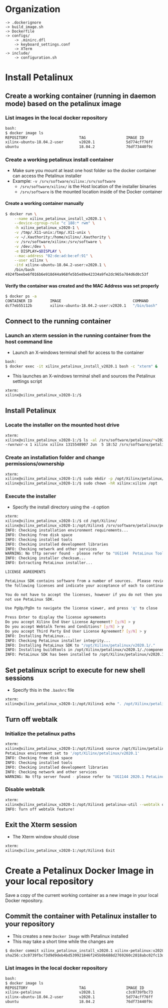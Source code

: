 [//]: # (Readme.petalinux-install.md - Install Petalinux on a Base Ubuntu User Image for v2020.1 Xilinx Tools)

# Organization
```
-> .dockerignore
-> build_image.sh
-> Dockerfile
-> configs/
	-> .minirc.dfl
	-> keyboard_settings.conf
	-> XTerm
-> include/
	-> configuration.sh
```

# Install Petalinux

## Create a working container (running in daemon mode) based on the petalinux image

### List images in the local docker repository
```bash
bash:
$ docker image ls
REPOSITORY                       TAG                  IMAGE ID            CREATED             SIZE
xilinx-ubuntu-18.04.2-user       v2020.1              5d774cff76ff        16 hours ago        2.01GB
ubuntu                           18.04.2              76df73440f9c        12 days ago         88.3MB
```

### Create a working petalinux install container
- Make sure you mount at least one host folder so the docker container can access the Petalinux installer
- Example: `-v /srv/software/xilinx:/srv/software`
	- `/srv/software/xilinx/` is the Host location of the installer binaries
	- `/srv/software` is the mounted location inside of the Docker container

#### Create a working container manually

```bash
$ docker run \
	--name xilinx_petalinux_install_v2020.1 \
	--device-cgroup-rule "c 188:* rwm" \
	-h xilinx_petalinux_v2020-1 \
	-v /tmp/.X11-unix:/tmp/.X11-unix \
	-v ~/.Xauthority:/home/xilinx/.Xauthority \
	-v /srv/software/xilinx:/srv/software \
	-v /dev:/dev \
	-e DISPLAY=$DISPLAY \
	--mac-address "02:de:ad:be:ef:91" \
	--user xilinx \
	-itd xilinx-ubuntu-18.04.2-user:v2020.1 \
	/bin/bash
4924fbeebe6f016b6e918d44a968fe5b5e89e42334a9fe2dc965a784d6d0c53f
```

#### Verify the container was created and the MAC Address was set properly

```bash
$ docker ps -a
CONTAINER ID        IMAGE                                COMMAND             CREATED             STATUS              PORTS               NAMES
dcf7eb55112b        xilinx-ubuntu-18.04.2-user:v2020.1   "/bin/bash"         15 seconds ago      Up 13 seconds                           xilinx_petalinux_install_v2020.1
```

## Connect to the running container

### Launch an xterm session in the running container from the host command line
- Launch an X-windows terminal shell for access to the container
```bash
bash:
$ docker exec -it xilinx_petalinux_install_v2020.1 bash -c "xterm" &
```
- This launches an X-windows terminal shell and sources the Petalinux settings script
```bash
xterm:
xilinx@xilinx_petalinux_v2020-1:/$
```

## Install Petalinux

### Locate the installer on the mounted host drive
```bash
xterm:
xilinx@xilinx_petalinux_v2020-1:/$ ls -al /srv/software/petalinux/*v2020.1*
-rwxrwxr-x 1 xilinx xilinx 1315548907 Jun  5 18:52 /srv/software/petalinux/petalinux-v2020.1-final-installer.run
```

### Create an installation folder and change permissions/ownership

```bash
xterm:
xilinx@xilinx_petalinux_v2020-1:/$ sudo mkdir -p /opt/Xilinx/petalinux/v2020.1
xilinx@xilinx_petalinux_v2020-1:/$ sudo chown -hR xilinx:xilinx /opt
```

### Execute the installer
- Specify the install directory using the `-d` option

```bash
xterm:
xilinx@xilinx_petalinux_v2020-1:/$ cd /opt/Xilinx/
xilinx@xilinx_petalinux_v2020-1:/opt/Xilinx$ /srv/software/petalinux/petalinux-v2020.1-final-installer.run --dir petalinux/v2020.1 --log petalinux_install.log
INFO: Checking installation environment requirements...
INFO: Checking free disk space
INFO: Checking installed tools
INFO: Checking installed development libraries
INFO: Checking network and other services
WARNING: No tftp server found - please refer to "UG1144  PetaLinux Tools Documentation Reference Guide" for its impact and solution
INFO: Checking installer checksum...
INFO: Extracting PetaLinux installer...

LICENSE AGREEMENTS

PetaLinux SDK contains software from a number of sources.  Please review
the following licenses and indicate your acceptance of each to continue.

You do not have to accept the licenses, however if you do not then you may 
not use PetaLinux SDK.

Use PgUp/PgDn to navigate the license viewer, and press 'q' to close

Press Enter to display the license agreements
Do you accept Xilinx End User License Agreement? [y/N] > y
Do you accept Webtalk Terms and Conditions? [y/N] > y
Do you accept Third Party End User License Agreement? [y/N] > y
INFO: Installing PetaLinux...
INFO: Checking PetaLinux installer integrity...
INFO: Installing PetaLinux SDK to "/opt/Xilinx/petalinux/v2020.1/."
INFO: Installing buildtools in /opt/Xilinx/petalinux/v2020.1/./components/yocto/buildtools
INFO: PetaLinux SDK has been installed to /opt/Xilinx/petalinux/v2020.1/.
```

## Set petalinux script to execute for new shell sessions
- Specify this in the `.bashrc` file

```bash
xterm:
xilinx@xilinx_petalinux_v2020-1:/opt/Xilinx$ echo ". /opt/Xilinx/petalinux/v2020.1/settings.sh" > ~/.bashrc
```

## Turn off webtalk

### Initialize the petalinux paths
```bash
xterm:
xilinx@xilinx_petalinux_v2020-1:/opt/Xilinx$ source /opt/Xilinx/petalinux/v2020.1/settings.sh
PetaLinux environment set to '/opt/Xilinx/petalinux/v2020.1'
INFO: Checking free disk space
INFO: Checking installed tools
INFO: Checking installed development libraries
INFO: Checking network and other services
WARNING: No tftp server found - please refer to "UG1144 2020.1 PetaLinux Tools Documentation Reference Guide" for its impact and solution
```

### Disable webtalk
```bash
xterm:
xilinx@xilinx_petalinux_v2020-1:/opt/Xilinx$ petalinux-util --webtalk off
INFO: Turn off webtalk feature!
```

## Exit the Xterm session
- The Xterm window should close

```bash
xterm:
xilinx@xilinx_petalinux_v2020-1:/opt/Xilinx$ Exit
```

# Create a Petalinux Docker Image in your local repository

Save a copy of the current working container as a new image in your local Docker repository.

## Commit the container with Petalinux installer to your repository 
- This creates a new `Docker Image` with Petalinux installed
- This may take a short time while the changes are 
```bash
$ docker commit xilinx_petalinux_install_v2020.1 xilinx-petalinux:v2020.1
sha256:c3c0739fbc73d9d9deb4bd539921846f245b9b688d2769260c2018abc02fc13d
```

### List images in the local docker repository
```bash
bash:
$ docker image ls
REPOSITORY                       TAG                  IMAGE ID            CREATED             SIZE
xilinx-petalinux                 v2020.1              c3c0739fbc73        15 seconds ago      10.7GB
xilinx-ubuntu-18.04.2-user       v2020.1              5d774cff76ff        16 hours ago        2.01GB
ubuntu                           18.04.2              76df73440f9c        12 days ago         88.3MB
```
